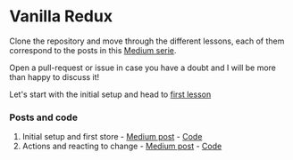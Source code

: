 # Vanilla Redux 

Clone the repository and move through the different lessons, each of them correspond to the posts in this [Medium serie](https://medium.com/@OBellon/why-is-redux-still-important-c02197583db4). 

Open a pull-request or issue in case you have a doubt and I will be more than happy to discuss it!

Let's start with the initial setup and head to [first lesson](1%20-%20Initial%20setup%20and%20first%20store)

### Posts and code

1. Initial setup and first store - [Medium post](https://medium.com/@OBellon/why-is-redux-still-important-c02197583db4) - [Code](1%20-%20Initial%20setup%20and%20first%20store)
2. Actions and reacting to change - [Medium post](link)  - [Code](2%20-%20Actions%20and%20reacting%20to%20changes)